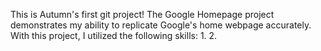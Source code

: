 This is Autumn's first git project! The Google Homepage project demonstrates my ability to replicate Google's home webpage accurately. With this project, I utilized the following skills:
    1. 
    2.

